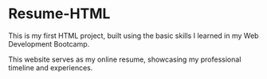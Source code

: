 # Resume-HTML

This is my first HTML project, built using the basic skills I learned in my Web Development Bootcamp.

This website serves as my online resume, showcasing my professional timeline and experiences.
